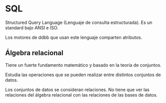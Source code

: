 
# SQL
Structured Query Language (Lenguaje de consulta estructurada). Es un standard bajo ANSI e ISO.

Los motores de ddbb que usan este lenguaje comparten atributos. 

## Álgebra relacional
Tiene un fuerte fundamento matemático y basado en la teoría de conjuntos.

Estudia las operaciones que se pueden realizar entre distintos conjuntos de datos.

Los conjuntos de datos se consideran relaciones. No tiene que ver las relaciones del álgebra relacional con las relaciones de las bases de datos.